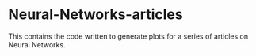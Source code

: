 # Neural-Networks-articles

This contains the code written to generate plots for a series of articles on Neural Networks. 
